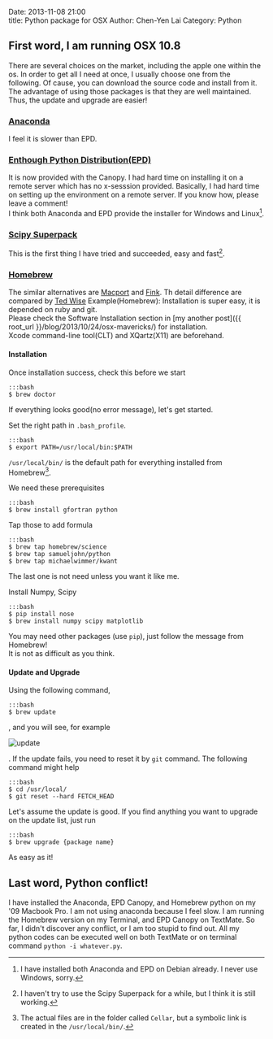 Date: 2013-11-08 21:00  
title: Python package for OSX
Author: Chen-Yen Lai
Category: Python

## First word, I am running OSX 10.8
There are several choices on the market, including the apple one within the os. In order to get all I need at once, I usually choose one from the following. Of cause, you can download the source code and install from it. The advantage of using those packages is that they are well maintained. Thus, the update and upgrade are easier!

### [Anaconda](http://www.continuum.io/)
I feel it is slower than EPD.

### [Enthough Python Distribution(EPD)](https://www.enthought.com/products/epd/)
It is now provided with the Canopy. I had hard time on installing it on a remote server which has no x-sesssion provided. Basically, I had hard time on setting up the environment on a remote server. If you know how, please leave a comment!  
I think both Anaconda and EPD provide the installer for Windows and Linux[^1].



### [Scipy Superpack](http://fonnesbeck.github.io/ScipySuperpack/)
This is the first thing I have tried and succeeded, easy and fast[^2]. 

### [Homebrew](http://brew.sh/)
The similar alternatives are [Macport](http://www.macports.org/) and [Fink](http://fink.thetis.ig42.org/). Th detail difference are compared by [Ted Wise](http://tedwise.com/2010/08/28/homebrew-vs-macports/)
Example(Homebrew):
Installation is super easy, it is depended on ruby and git.   
Please check the Software Installation section in [my another post]({{ root_url }}/blog/2013/10/24/osx-mavericks/) for installation.  
Xcode command-line tool(CLT) and XQartz(X11) are beforehand.  

#### Installation
Once installation success, check this before we start

	:::bash
    $ brew doctor


If everything looks good(no error message), let's get started.

Set the right path in `.bash_profile`.

	:::bash
    $ export PATH=/usr/local/bin:$PATH

`/usr/local/bin/` is the default path for everything installed from Homebrew[^3].

We need these prerequisites

	:::bash
    $ brew install gfortran python

Tap those to add formula

	:::bash
    $ brew tap homebrew/science
    $ brew tap samueljohn/python
    $ brew tap michaelwimmer/kwant

The last one is not need unless you want it like me.

Install Numpy, Scipy

	:::bash
    $ pip install nose
    $ brew install numpy scipy matplotlib

You may need other packages (use `pip`), just follow the message from Homebrew!  
It is not as difficult as you think.

#### Update and Upgrade
Using the following command,

	:::bash
    $ brew update

, and you will see, for example

![update](https://dl.dropboxusercontent.com/u/165978/python-package-for-osx-fig0.png) 

. If the update fails, you need to reset it by `git` command. The following command might help

	:::bash
    $ cd /usr/local/
    $ git reset --hard FETCH_HEAD

Let's assume the update is good. If you find anything you want to upgrade on the update list, just run

	:::bash
    $ brew upgrade {package name}

As easy as it!

## Last word, Python conflict!
I have installed the Anaconda, EPD Canopy, and Homebrew python on my '09 Macbook Pro. I am not using anaconda because I feel slow. I am running the Homebrew version on my Terminal, and EPD Canopy on TextMate. So far, I didn't discover any conflict, or I am too stupid to find out. All my python codes can be executed well on both TextMate or on terminal command `python -i whatever.py`. 


[^2]: I haven't try to use the Scipy Superpack for a while, but I think it is still working.
[^1]: I have installed both Anaconda and EPD on Debian already. I never use Windows, sorry.
[^3]: The actual files are in the folder called `Cellar`, but a symbolic link is created in the `/usr/local/bin/`.